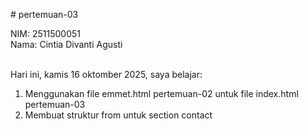 # pertemuan-03

NIM: 2511500051<br>
Nama: Cintia Divanti Agusti<br><br>

Hari ini, kamis 16 oktomber 2025, saya belajar:<ol>
<li>Menggunakan file emmet.html pertemuan-02 untuk file index.html pertemuan-03</li>
<li>Membuat struktur from untuk section contact</li>
<ol>